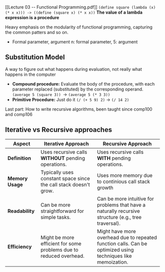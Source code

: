 [[Lecture 03 -- Functional Programming.pdf]]
`(define square (lambda (x) (* x x))) -> ((define (square x) (* x x))`
**The value of a lambda expression is a procedure**

Heavy emphasis on the modularity of functional programming, capturing the common patters and so on.

* Formal parameter, argument
	n: formal parameter, 5: argument
## Substitution Model
A way to figure out what happens during evaluation, not really what happens in the computer
* **Compound procedure:** Evaluate the body of the procedure, with each parameter replaced (substituted) by the corresponding operand.
	`(average 5 (square 3)) `-> `(average 5 (* 3 3))`
* **Primitive Procedure:** Just do it
	`(/ (+ 5 9) 2)` -> `(/ 14 2)`

Last part: How to write recursive algorithms, been taught since comp100 and comp106

## Iterative vs Recursive approaches

| Aspect             | Iterative Approach                            | Recursive Approach                           |
|--------------------|-----------------------------------------------|----------------------------------------------|
| **Definition**     | Uses recursive calls **WITHOUT** pending operations.            | Uses recursive calls **WITH** pending operations.  |
| **Memory Usage**   | Typically uses constant space since the call stack doesn't grow.     | Uses more memory due to continious call stack growth |
| **Readability**    | Can be more straightforward for simple tasks. | Can be more intuitive for problems that have a naturally recursive structure (e.g., tree traversal). |
| **Efficiency**     | Might be more efficient for some problems due to reduced overhead. | Might have more overhead due to repeated function calls. Can be optimized using techniques like memoization. |


